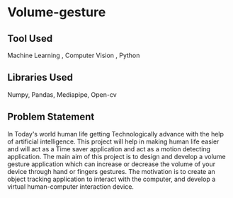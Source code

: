# Volume-gesture
## Tool Used 
  Machine Learning , Computer Vision , Python
## Libraries Used 
  Numpy, Pandas, Mediapipe, Open-cv
## Problem Statement 
  In Today's world human life getting Technologically advance with the help of artificial intelligence. This project will help in making human life easier 
  and will act as a Time saver application and act as a motion detecting application.
  The main aim of this project is to design and develop a volume gesture application which can increase or decrease the volume of your device through hand or fingers       gestures.
  The motivation is to create an object tracking application to interact with the computer, and develop a virtual human-computer interaction device.
